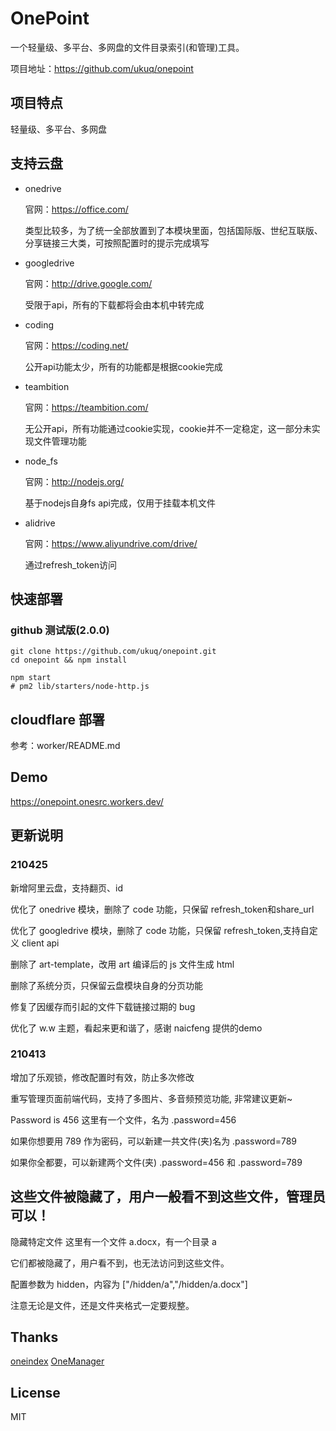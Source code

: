 # OnePoint

一个轻量级、多平台、多网盘的文件目录索引(和管理)工具。

项目地址：https://github.com/ukuq/onepoint

## 项目特点

轻量级、多平台、多网盘

## 支持云盘

- onedrive
  
  官网：https://office.com/
  
  类型比较多，为了统一全部放置到了本模块里面，包括国际版、世纪互联版、分享链接三大类，可按照配置时的提示完成填写
  
- googledrive

  官网：http://drive.google.com/

  受限于api，所有的下载都将会由本机中转完成
  
- coding

  官网：https://coding.net/

  公开api功能太少，所有的功能都是根据cookie完成
  
- teambition

  官网：https://teambition.com/

  无公开api，所有功能通过cookie实现，cookie并不一定稳定，这一部分未实现文件管理功能
  
- node_fs

  官网：http://nodejs.org/

  基于nodejs自身fs api完成，仅用于挂载本机文件

- alidrive

  官网：https://www.aliyundrive.com/drive/

  通过refresh_token访问

## 快速部署

### github 测试版(2.0.0)

~~~
git clone https://github.com/ukuq/onepoint.git
cd onepoint && npm install

npm start
# pm2 lib/starters/node-http.js
~~~

## cloudflare 部署

参考：worker/README.md

## Demo

https://onepoint.onesrc.workers.dev/

## 更新说明

### 210425

新增阿里云盘，支持翻页、id

优化了 onedrive 模块，删除了 code 功能，只保留 refresh_token和share_url

优化了 googledrive 模块，删除了 code 功能，只保留 refresh_token,支持自定义 client api

删除了 art-template，改用 art 编译后的 js 文件生成 html

删除了系统分页，只保留云盘模块自身的分页功能

修复了因缓存而引起的文件下载链接过期的 bug

优化了 w.w 主题，看起来更和谐了，感谢 naicfeng 提供的demo

### 210413

增加了乐观锁，修改配置时有效，防止多次修改

重写管理页面前端代码，支持了多图片、多音频预览功能, 非常建议更新~

Password is 456
这里有一个文件，名为 .password=456

如果你想要用 789 作为密码，可以新建一共文件(夹)名为 .password=789

如果你全都要，可以新建两个文件(夹) .password=456 和 .password=789

这些文件被隐藏了，用户一般看不到这些文件，管理员可以！
-----------------------------------------------------------
隐藏特定文件
这里有一个文件 a.docx，有一个目录 a

它们都被隐藏了，用户看不到，也无法访问到这些文件。

配置参数为 hidden，内容为 ["/hidden/a","/hidden/a.docx"]

注意无论是文件，还是文件夹格式一定要规整。

## Thanks

[oneindex](https://github.com/donwa/oneindex)
[OneManager](https://github.com/qkqpttgf/OneManager-php)

## License

MIT
